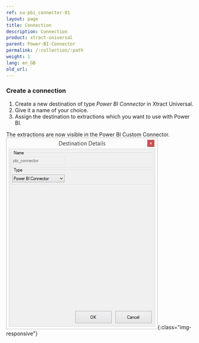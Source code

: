 ```yaml
---
ref: xu-pbi_connector-01
layout: page
title: Connection
description: Connection
product: xtract-universal
parent: Power-BI-Connector
permalink: /:collection/:path
weight: 1
lang: en_GB
old_url:
---
```

### Create a connection
1. Create a new destination of type *Power BI Connector* in Xtract Universal. 
2. Give it a name of your choice. 
3. Assign the destination to extractions which you want to use with Power BI.

The extractions are now visible in the Power BI Custom Connector.
![Power BI Connector (beta) destination](/img/content/XU_pbi_connector_connection.png){:class="img-responsive"}
